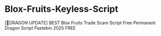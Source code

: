# Blox-Fruits-Keyless-Script
[🐉DRAGON UPDATE] BEST Blox Fruits Trade Scam Script Free Permanent Dragon Script Pastebin 2025 FREE
